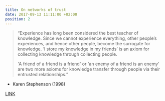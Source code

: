 ```yaml
---
title: On networks of trust
date: 2017-09-13 11:11:00 +02:00
position: 2
---
```


> “Experience has long been considered the best teacher of knowledge. Since we cannot
> experience everything, other people’s experiences, and hence other people, become the
> surrogate for knowledge. ‘I store my knowledge in my friends’ is an axiom for collecting
> knowledge through collecting people. 
>
> \'A friend of a friend is a friend' or 'an enemy of a friend is an enemy' are two more axioms for knowledge transfer through people via their entrusted relationships.”

- Karen Stephenson (1998)

[LINK](http://www.drkaren.us/pdfs/icf.pdf)